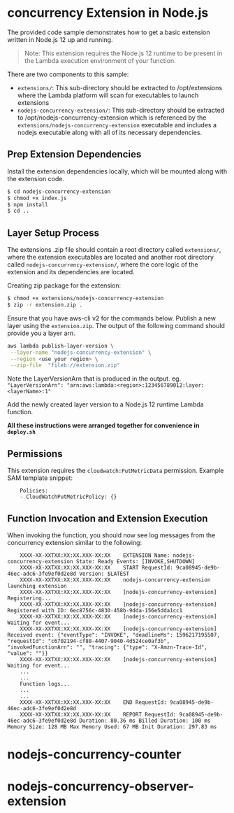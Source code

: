 # concurrency Extension in Node.js
The provided code sample demonstrates how to get a basic extension written in Node.js 12 up and running.

> Note: This extension requires the Node.js 12 runtime to be present in the Lambda execution environment of your function.

There are two components to this sample:
* `extensions/`: This sub-directory should be extracted to /opt/extensions where the Lambda platform will scan for executables to launch extensions
* `nodejs-concurrency-extension/`: This sub-directory should be extracted to /opt/nodejs-concurrency-extension which is referenced by the `extensions/nodejs-concurrency-extension` executable and includes a nodejs executable along with all of its necessary dependencies.

## Prep Extension Dependencies
Install the extension dependencies locally, which will be mounted along with the extension code.

```bash
$ cd nodejs-concurrency-extension
$ chmod +x index.js
$ npm install
$ cd ..
```

## Layer Setup Process
The extensions .zip file should contain a root directory called `extensions/`, where the extension executables are located and another root directory called `nodejs-concurrency-extension/`, where the core logic of the extension and its dependencies are located.

Creating zip package for the extension:
```bash
$ chmod +x extensions/nodejs-concurrency-extension
$ zip -r extension.zip .
```

Ensure that you have aws-cli v2 for the commands below.
Publish a new layer using the `extension.zip`. The output of the following command should provide you a layer arn.
```bash
aws lambda publish-layer-version \
 --layer-name "nodejs-concurrency-extension" \
 --region <use your region> \
 --zip-file  "fileb://extension.zip"
```
Note the LayerVersionArn that is produced in the output.
eg. `"LayerVersionArn": "arn:aws:lambda:<region>:123456789012:layer:<layerName>:1"`

Add the newly created layer version to a Node.js 12 runtime Lambda function.

**All these instructions were arranged together for convenience in `deploy.sh`**


## Permissions

This extension requires the `cloudwatch:PutMetricData` permission. Example SAM template snippet:

```
    Policies:
    - CloudWatchPutMetricPolicy: {}
```

## Function Invocation and Extension Execution

When invoking the function, you should now see log messages from the concurrency extension similar to the following:
```
    XXXX-XX-XXTXX:XX:XX.XXX-XX:XX    EXTENSION Name: nodejs-concurrency-extension State: Ready Events: [INVOKE,SHUTDOWN]
    XXXX-XX-XXTXX:XX:XX.XXX-XX:XX    START RequestId: 9ca08945-de9b-46ec-adc6-3fe9ef0d2e8d Version: $LATEST
    XXXX-XX-XXTXX:XX:XX.XXX-XX:XX    nodejs-concurrency-extension launching extension
    XXXX-XX-XXTXX:XX:XX.XXX-XX:XX    [nodejs-concurrency-extension] Registering...
    XXXX-XX-XXTXX:XX:XX.XXX-XX:XX    [nodejs-concurrency-extension] Registered with ID: 6ec8756c-4830-458b-9dda-156e5dda1cc1
    XXXX-XX-XXTXX:XX:XX.XXX-XX:XX    [nodejs-concurrency-extension] Waiting for event...
    XXXX-XX-XXTXX:XX:XX.XXX-XX:XX    [nodejs-concurrency-extension] Received event: {"eventType": "INVOKE", "deadlineMs": 1596217195507, "requestId": "c6702194-cf88-4407-9040-4d524ce0af3b", "invokedFunctionArn": "", "tracing": {"type": "X-Amzn-Trace-Id", "value": ""}}
    XXXX-XX-XXTXX:XX:XX.XXX-XX:XX    [nodejs-concurrency-extension] Waiting for event...
    ...
    ...
    Function logs...
    ...
    ...
    XXXX-XX-XXTXX:XX:XX.XXX-XX:XX    END RequestId: 9ca08945-de9b-46ec-adc6-3fe9ef0d2e8d
    XXXX-XX-XXTXX:XX:XX.XXX-XX:XX    REPORT RequestId: 9ca08945-de9b-46ec-adc6-3fe9ef0d2e8d Duration: 80.36 ms Billed Duration: 100 ms Memory Size: 128 MB Max Memory Used: 67 MB Init Duration: 297.83 ms
```
# nodejs-concurrency-counter
# nodejs-concurrency-observer-extension
